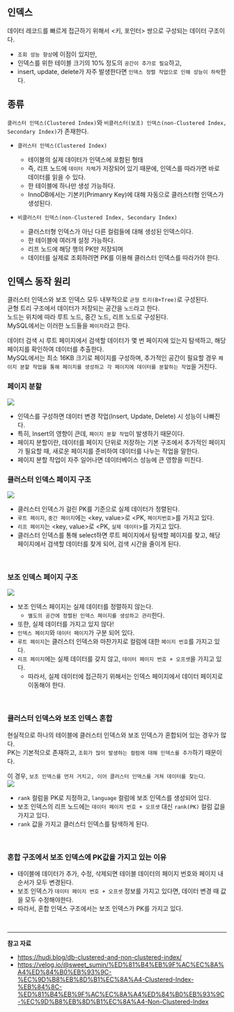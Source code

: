 ## 인덱스

데이터 레코드를 빠르게 접근하기 위해서 <키, 포인터> 쌍으로 구성되는 데이터 구조이다.

- `조회 성능 향상`에 이점이 있지만,
- 인덱스를 위한 테이블 크기의 10% 정도의 `공간이 추가로 필요`하고,
- insert, update, delete가 자주 발생한다면 `인덱스 정렬 작업으로 인해 성능이 하락`한다.

## 종류

`클러스터 인덱스(Clustered Index)`와 `비클러스터(보조) 인덱스(non-Clustered Index, Secondary Index)`가 존재한다.

- `클러스터 인덱스(Clustered Index)`
  - 테이블의 실제 데이터가 인덱스에 포함된 형태
  - 즉, 리프 노드에 `데이터 자체`가 저장되어 있기 때문에, 인덱스를 따라가면 바로 데이터를 읽을 수 있다.
  - 한 테이블에 하나만 생성 가능하다.
  - InnoDB에서는 기본키(Primanry Key)에 대해 자동으로 클러스터형 인덱스가 생성된다.
- `비클러스터 인덱스(non-Clustered Index, Secondary Index)`

  - 클러스터형 인덱스가 아닌 다른 컬럼들에 대해 생성된 인덱스이다.
  - 한 테이블에 여러개 설정 가능하다.
  - 리프 노드에 해당 행의 PK만 저장되며
  - 데이터를 실제로 조회하려면 PK를 이용해 클러스터 인덱스를 따라가야 한다.

## 인덱스 동작 원리

클러스터 인덱스와 보조 인덱스 모두 내부적으로 `균형 트리(B+Tree)`로 구성된다.  
균형 트리 구조에서 데이터가 저장되는 공간을 `노드`라고 한다.  
노드는 위치에 따라 루트 노드, 중간 노드, 리프 노드로 구성된다.  
MySQL에서는 이러한 노드들을 `페이지`라고 한다.  

데이터 검색 시 루트 페이지에서 검색할 데이터가 몇 번 페이지에 있는지 탐색하고, 해당 페이지를 확인하여 데이터를 추출한다.  
MySQL에서는 최소 16KB 크기로 페이지를 구성하며, 추가적인 공간이 필요할 경우 `페이지 분할 작업을 통해 페이지를 생성하고 각 페이지에 데이터를 분할하는 작업`을 거친다.  

### 페이지 분할

![](https://i.imgur.com/b4vUrcI.png)

- 인덱스를 구성하면 데이터 변경 작업(Insert, Update, Delete) 시 성능이 나빠진다.
- 특히, Insert의 영향이 큰데, `페이지 분할 작업`이 발생하기 때문이다.
- 페이지 분할이란, 데이터를 페이지 단위로 저장하는 기본 구조에서 추가적인 페이지가 필요할 때, 새로운 페이지를 준비하여 데이터를 나누는 작업을 말한다.
- 페이지 분할 작업이 자주 일어나면 데이터베이스 성능에 큰 영향을 미친다.

### 클러스터 인덱스 페이지 구조

![](https://i.imgur.com/MjJps43.png)

- 클러스터 인덱스가 걸린 PK를 기준으로 실제 데이터가 정렬된다.
- `루트 페이지`, `중간 페이지`에는 <key, value>로 <PK, `페이지번호`>를 가지고 있다.
- `리프 페이지`는 <key, value>로 <PK, `실제 데이터`>를 가지고 있다.
- 클러스터 인덱스를 통해 select하면 루트 페이지에서 탐색할 페이지를 찾고, 해당 페이지에서 검색할 데이터를 찾게 되어, 검색 시간을 줄이게 된다.

<br>

### 보조 인덱스 페이지 구조

![](https://i.imgur.com/PPeYrXn.png)

- 보조 인덱스 페이지는 실제 데이터를 정렬하지 않는다.
  - `별도의 공간에 정렬된 인덱스 페이지를 생성하고 관리`한다.
- 또한, 실제 데이터를 가지고 있지 않다!
- `인덱스 페이지`와 `데이터 페이지`가 구분 되어 있다.
- `루트 페이지`는 클러스터 인덱스와 마찬가지로 컬럼에 대한 `페이지 번호`를 가지고 있다.
- `리프 페이지`에는 실제 데이터를 갖지 않고, `데이터 페이지 번호 + 오프셋`을 가지고 있다.
  - 따라서, 실제 데이터에 접근하기 위해서는 인덱스 페이지에서 데이터 페이지로 이동해야 한다.

<br>

### 클러스터 인덱스와 보조 인덱스 혼합

현실적으로 하나의 테이블에 클러스터 인덱스와 보조 인덱스가 혼합되어 있는 경우가 많다.  
PK는 기본적으로 존재하고, `조회가 많이 발생하는 컬럼에 대해 인덱스를 추가`하기 때문이다.  

이 경우, `보조 인덱스를 먼저 거치고, 이어 클러스터 인덱스를 거쳐 데이터를 찾는다`.  
![](https://i.imgur.com/mEB2XLF.png)

- `rank` 컬럼을 PK로 지정하고, `language` 컬럼에 보조 인덱스를 생성되어 있다.  
- 보조 인덱스의 리프 노드에는 `데이터 페이지 번호 + 오프셋` 대신 `rank(PK)` 컬럼 값을 가지고 있다.  
- `rank` 값을 가지고 클러스터 인덱스를 탐색하게 된다.  

<br>

### **혼합 구조에서 보조 인덱스에 PK값을 가지고 있는 이유**

- 테이블에 데이터가 추가, 수정, 삭제되면 테이블 데이터의 페이지 번호와 페이지 내 순서가 모두 변경된다.  
- 보조 인덱스가 `데이터 페이지 번호 + 오프셋` 정보를 가지고 있다면, 데이터 변경 때 값을 모두 수정해야한다.  
- 따라서, 혼합 인덱스 구조에서는 보조 인덱스가 PK를 가지고 있다.


<br> 

---

**참고 자료**
- https://hudi.blog/db-clustered-and-non-clustered-index/
- https://velog.io/@sweet_sumin/%ED%81%B4%EB%9F%AC%EC%8A%A4%ED%84%B0%EB%93%9C-%EC%9D%B8%EB%8D%B1%EC%8A%A4-Clustered-Index-%EB%84%8C-%ED%81%B4%EB%9F%AC%EC%8A%A4%ED%84%B0%EB%93%9C-%EC%9D%B8%EB%8D%B1%EC%8A%A4-Non-Clustered-Index
